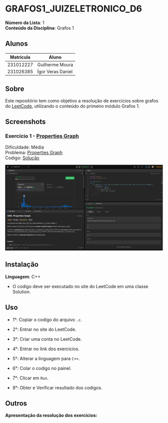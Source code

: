 # GRAFOS1_JUIZELETRONICO_D6

**Número da Lista**: 1<br>
**Conteúdo da Disciplina**: Grafos 1<br>
 
## Alunos
|Matrícula | Aluno |
| -- | -- |
| 231012227   | Guilherme Moura  |
| 231026385  | Ígor Veras Daniel |

## Sobre 
Este repositório tem como objetivo a resolução de exercícios sobre grafos do [LeetCode](https://leetcode.com/), utilizando o conteúdo do primeiro módulo Grafos 1.

## Screenshots
### Exercício 1 - [Properties Graph](https://leetcode.com/problems/properties-graph)

Dificuldade: Média<br>
Problema: [Properties Graph](https://github.com/projeto-de-algoritmos-2025/GRAFOS1_JUIZELETRONICO_D6/blob/main/properties_graph/Exercicio1.md)<br>
Codigo: [Solução](https://github.com/projeto-de-algoritmos-2025/GRAFOS1_JUIZELETRONICO_D6/blob/main/properties_graph/Exercicio1.c)<br>

![](https://github.com/projeto-de-algoritmos-2025/GRAFOS1_JUIZELETRONICO_D6/blob/main/assets/properties-graph.png)<br>

## Instalação 
**Linguagem**: C++<br>
- O codigo deve ser executado no site do LeetCode em uma classe Solution.

## Uso 
- 1°: Copiar o codigo do arquivo ```.c```.
 
- 2°: Entrar no site do LeetCode.
 
- 3°: Criar uma conta no LeetCode.
 
- 4°: Entrar no link dos exercicios.
 
- 5°: Alterar a linguagem para ```C++```.
 
- 6°: Colar o codigo no painel.
 
- 7°: Clicar em ```Run```.
 
- 8°: Obter e Verificar resultado dos codigos.

## Outros 
**Apresentação da resolução dos exercícios:** 


